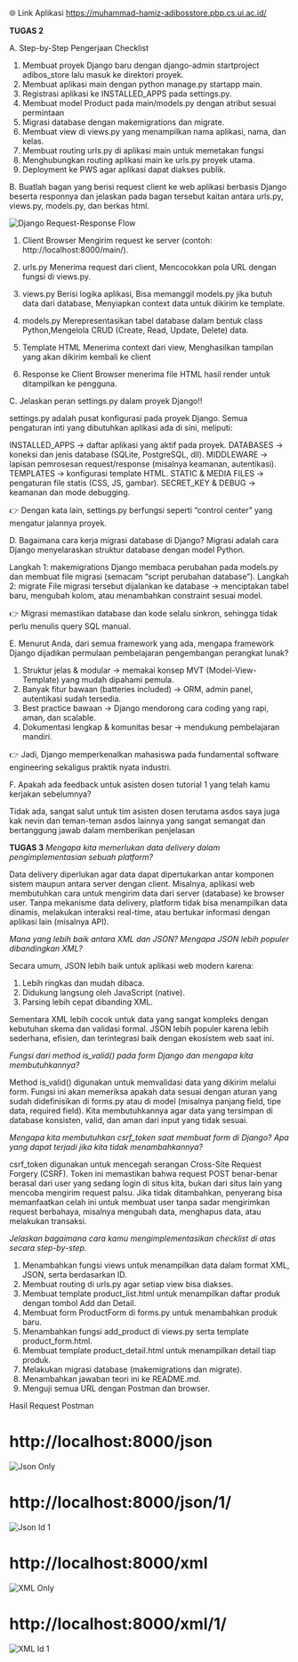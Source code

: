 🌐 Link Aplikasi
https://muhammad-hamiz-adibosstore.pbp.cs.ui.ac.id/ 


**TUGAS 2**

A. Step-by-Step Pengerjaan Checklist

1. Membuat proyek Django baru dengan django-admin startproject adibos_store lalu masuk ke direktori proyek.
2. Membuat aplikasi main dengan python manage.py startapp main.
3. Registrasi aplikasi ke INSTALLED_APPS pada settings.py.
4. Membuat model Product pada main/models.py dengan atribut sesuai permintaan
5. Migrasi database dengan makemigrations dan migrate.
6. Membuat view di views.py yang menampilkan nama aplikasi, nama, dan kelas.
7. Membuat routing urls.py di aplikasi main untuk memetakan fungsi
8. Menghubungkan routing aplikasi main ke urls.py proyek utama.
9. Deployment ke PWS agar aplikasi dapat diakses publik.

B. Buatlah bagan yang berisi request client ke web aplikasi berbasis Django beserta responnya dan jelaskan pada bagan tersebut kaitan antara urls.py, views.py, models.py, dan berkas html.

![Django Request-Response Flow](images/django_request_response_flow.png)

1. Client Browser
Mengirim request ke server (contoh: http://localhost:8000/main/).

2. urls.py
Menerima request dari client, Mencocokkan pola URL dengan fungsi di views.py.

3. views.py
Berisi logika aplikasi, Bisa memanggil models.py jika butuh data dari database, Menyiapkan context data untuk dikirim ke template.

4. models.py
Merepresentasikan tabel database dalam bentuk class Python,Mengelola CRUD (Create, Read, Update, Delete) data.

5. Template HTML
Menerima context dari view, Menghasilkan tampilan yang akan dikirim kembali ke client

6. Response ke Client
Browser menerima file HTML hasil render untuk ditampilkan ke pengguna.

C. Jelaskan peran settings.py dalam proyek Django!!

settings.py adalah pusat konfigurasi pada proyek Django. Semua pengaturan inti yang dibutuhkan aplikasi ada di sini, meliputi:

INSTALLED_APPS → daftar aplikasi yang aktif pada proyek.
DATABASES → koneksi dan jenis database (SQLite, PostgreSQL, dll).
MIDDLEWARE → lapisan pemrosesan request/response (misalnya keamanan, autentikasi).
TEMPLATES → konfigurasi template HTML.
STATIC & MEDIA FILES → pengaturan file statis (CSS, JS, gambar).
SECRET_KEY & DEBUG → keamanan dan mode debugging.

👉 Dengan kata lain, settings.py berfungsi seperti “control center” yang mengatur jalannya proyek.

D. Bagaimana cara kerja migrasi database di Django?
Migrasi adalah cara Django menyelaraskan struktur database dengan model Python.

Langkah 1: makemigrations
Django membaca perubahan pada models.py dan membuat file migrasi (semacam “script perubahan database”).
Langkah 2: migrate
File migrasi tersebut dijalankan ke database → menciptakan tabel baru, mengubah kolom, atau menambahkan constraint sesuai model.

👉 Migrasi memastikan database dan kode selalu sinkron, sehingga tidak perlu menulis query SQL manual.

E. Menurut Anda, dari semua framework yang ada, mengapa framework Django dijadikan permulaan pembelajaran pengembangan perangkat lunak?

1. Struktur jelas & modular → memakai konsep MVT (Model-View-Template) yang mudah dipahami pemula.
2. Banyak fitur bawaan (batteries included) → ORM, admin panel, autentikasi sudah tersedia.
3. Best practice bawaan → Django mendorong cara coding yang rapi, aman, dan scalable.
4. Dokumentasi lengkap & komunitas besar → mendukung pembelajaran mandiri.

👉 Jadi, Django memperkenalkan mahasiswa pada fundamental software engineering sekaligus praktik nyata industri.

F. Apakah ada feedback untuk asisten dosen tutorial 1 yang telah kamu kerjakan sebelumnya?

Tidak ada, sangat salut untuk tim asisten dosen terutama asdos saya juga kak nevin dan teman-teman asdos lainnya yang sangat semangat dan bertanggung jawab dalam memberikan penjelasan


**TUGAS 3**
*Mengapa kita memerlukan data delivery dalam pengimplementasian sebuah platform?*

Data delivery diperlukan agar data dapat dipertukarkan antar komponen sistem maupun antara server dengan client. Misalnya, aplikasi web membutuhkan cara untuk mengirim data dari server (database) ke browser user. Tanpa mekanisme data delivery, platform tidak bisa menampilkan data dinamis, melakukan interaksi real-time, atau bertukar informasi dengan aplikasi lain (misalnya API).

*Mana yang lebih baik antara XML dan JSON? Mengapa JSON lebih populer dibandingkan XML?*

Secara umum, JSON lebih baik untuk aplikasi web modern karena:
1. Lebih ringkas dan mudah dibaca.
2. Didukung langsung oleh JavaScript (native).
3. Parsing lebih cepat dibanding XML.

Sementara XML lebih cocok untuk data yang sangat kompleks dengan kebutuhan skema dan validasi formal.
JSON lebih populer karena lebih sederhana, efisien, dan terintegrasi baik dengan ekosistem web saat ini.

*Fungsi dari method is_valid() pada form Django dan mengapa kita membutuhkannya?*

Method is_valid() digunakan untuk memvalidasi data yang dikirim melalui form. Fungsi ini akan memeriksa apakah data sesuai dengan aturan yang sudah didefinisikan di forms.py atau di model (misalnya panjang field, tipe data, required field).
Kita membutuhkannya agar data yang tersimpan di database konsisten, valid, dan aman dari input yang tidak sesuai.

*Mengapa kita membutuhkan csrf_token saat membuat form di Django? Apa yang dapat terjadi jika kita tidak menambahkannya?*

csrf_token digunakan untuk mencegah serangan Cross-Site Request Forgery (CSRF). Token ini memastikan bahwa request POST benar-benar berasal dari user yang sedang login di situs kita, bukan dari situs lain yang mencoba mengirim request palsu.
Jika tidak ditambahkan, penyerang bisa memanfaatkan celah ini untuk membuat user tanpa sadar mengirimkan request berbahaya, misalnya mengubah data, menghapus data, atau melakukan transaksi.

*Jelaskan bagaimana cara kamu mengimplementasikan checklist di atas secara step-by-step.*

1. Menambahkan fungsi views untuk menampilkan data dalam format XML, JSON, serta berdasarkan ID.
2. Membuat routing di urls.py agar setiap view bisa diakses.
3. Membuat template product_list.html untuk menampilkan daftar produk dengan tombol Add dan Detail.
4. Membuat form ProductForm di forms.py untuk menambahkan produk baru.
5. Menambahkan fungsi add_product di views.py serta template product_form.html.
6. Membuat template product_detail.html untuk menampilkan detail tiap produk.
7. Melakukan migrasi database (makemigrations dan migrate).
8. Menambahkan jawaban teori ini ke README.md.
9. Menguji semua URL dengan Postman dan browser.

Hasil Request Postman
# http://localhost:8000/json
![Json Only](images/json_only.jpg)
# http://localhost:8000/json/1/
![Json Id 1](images/json_id_1.jpg)
# http://localhost:8000/xml
![XML Only](images/xml_only.jpg)
# http://localhost:8000/xml/1/
![XML Id 1](images/xml_id_1.jpg)


